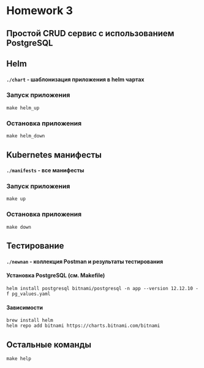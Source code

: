 # Homework 3
## Простой CRUD сервис с использованием PostgreSQL 

## Helm

#### `./chart` - шаблонизация приложения в helm чартах

### Запуск приложения

    make helm_up

### Остановка приложения
    
    make helm_down



## Kubernetes манифесты

#### `./manifests` - все манифесты


### Запуск приложения

    make up

### Остановка приложения
    
    make down


## Тестирование

#### `./newnan` - коллекция Postman и результаты тестирования




#### Установка PostgreSQL (см. Makefile)

    helm install postgresql bitnami/postgresql -n app --version 12.12.10 -f pg_values.yaml

 
#### Зависимости

    brew install helm
    helm repo add bitnami https://charts.bitnami.com/bitnami

## Остальные команды

    make help

